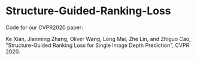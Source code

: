 # Structure-Guided-Ranking-Loss
Code for our CVPR2020 paper:

Ke Xian, Jianming Zhang, Oliver Wang, Long Mai, Zhe Lin, and Zhiguo Cao, "Structure-Guided Ranking Loss for Single Image Depth Prediction", CVPR 2020.
